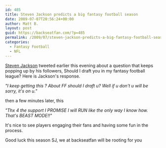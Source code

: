 ```yaml
---
id: 485
title: Steven Jackson predicts a big fantasy football season
date: 2009-07-07T20:56:24+00:00
author: Matt B.
layout: post
guid: https://backseatfan.com/?p=485
permalink: /2009/07/steven-jackson-predicts-a-big-fantasy-football-season/
categories:
  - Fantasy Football
  - NFL
---
```


<div class="entry">
  <p>
    <a href="https://twitter.com/sj39">Steven Jackson</a> tweeted earlier this evening about a question that keeps popping up by his followers, Should I draft you in my fantasy football league? Here is Jackson's response.
  </p>

  <p>
    <em>"I keep getting this ? About FF should I draft u? Well if u don't u will be sorry, it's on u."</em>
  </p>

  <p>
    then a few minutes later, this
  </p>

  <p>
    <em>"Thx 4 the support I PROMISE I will RUN like the only way I know how. That's BEAST MODE!!"</em>
  </p>

  <p>
    It's nice to see players engaging their fans and having some fun in the process.
  </p>

  <p>
    Good luck this season SJ, we at backseatfan will be rooting for you
  </p>
</div>
